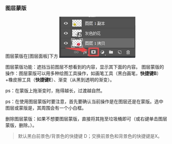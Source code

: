 ### 图层蒙版

图层蒙版在\[图层面板\]下方
![](/assets/tcmb.jpg)

图层蒙版功能：遮挡当前图层不想看到的内容，显示其下面的内容。
图层蒙版的操作：图层蒙版可以用多种绘图工具操作，如画笔工具（黑白画笔，**快捷键B**）+橡皮擦工具（**快捷键E**）、渐变（从黑到透明的渐变）。

ps：在蒙版上拖渐变时，拖得越长，过渡越自然。

ps：在使用图层蒙版时要注意，首先要确认当前操作是在图层还是在蒙版。选中图层或蒙版是，其周围会有一个小白框。

删除图层蒙版：如果不想要图层蒙版，直接将其拖至垃圾桶即可（或右键单击图层蒙版，删除。）。

> 默认黑白前景色\/背景色的快捷键 D；交换前景色和背景色的快捷键是X。

